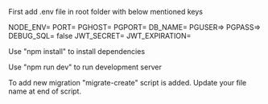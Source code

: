 First add .env file in root folder with below mentioned keys

NODE_ENV= <add your environment name here>
PORT=<add your port>
PGHOST=<postgres host ip or url>
PGPORT=<postgres port>
DB_NAME=<postgres dbName>
PGUSER=<postgres username>>
PGPASS=<postgres password>>
DEBUG_SQL= false
JWT_SECRET=<your JWT secret>
JWT_EXPIRATION=<JWT expiration hrs>


Use "npm install" to install dependencies

Use "npm run dev" to run development server

To add new migration "migrate-create" script is added. Update your file name at end of script.
